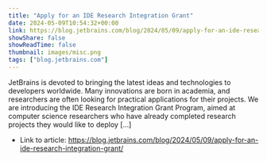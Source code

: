 ```yaml
---
title: "Apply for an IDE Research Integration Grant"
date: 2024-05-09T10:54:32+00:00
link: https://blog.jetbrains.com/blog/2024/05/09/apply-for-an-ide-research-integration-grant/
showShare: false
showReadTime: false
thumbnail: images/misc.png
tags: ["blog.jetbrains.com"]
---
```

JetBrains is devoted to bringing the latest ideas and technologies to developers worldwide. Many innovations are born in academia, and researchers are often looking for practical applications for their projects. We are introducing the IDE Research Integration Grant Program, aimed at computer science researchers who have already completed research projects they would like to deploy […]

- Link to article: https://blog.jetbrains.com/blog/2024/05/09/apply-for-an-ide-research-integration-grant/